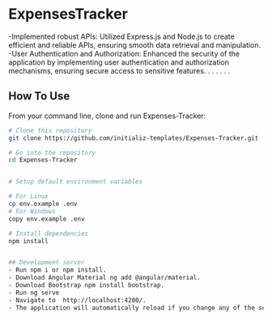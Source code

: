 # ExpensesTracker
-Implemented robust APIs: Utilized Express.js and Node.js to create efficient and reliable APIs, ensuring smooth data retrieval and manipulation.
-User Authentication and Authorization: Enhanced the security of the application by implementing user authentication and authorization mechanisms, ensuring secure access to sensitive features.
.
.
.
.
.
.
## How To Use 

From your command line, clone and run Expenses-Tracker:

```bash
# Clone this repository
git clone https://github.com/initializ-templates/Expenses-Tracker.git

# Go into the repository
cd Expenses-Tracker


# Setup default environment variables

# For Linux
cp env.example .env
# For Windows
copy env.example .env

# Install dependencies
npm install


## Development server
- Run npm i or npm install.
- Download Angular Material ng add @angular/material.
- Download Bootstrap npm install bootstrap.
- Run ng serve
- Navigate to  http://localhost:4200/.
- The application will automatically reload if you change any of the source files.
